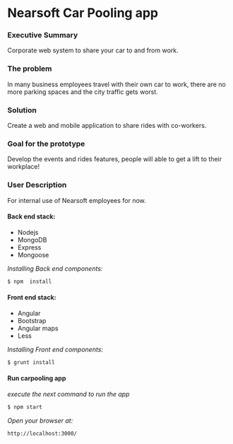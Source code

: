 # Nearsoft Car Pooling app

### Executive Summary
Corporate web system to share your car to and from work.

### The problem
In many business employees travel with their own car to work, there are no more parking spaces and  the city traffic gets worst.

### Solution
Create a web and mobile application to share rides with co-workers.

### Goal for the prototype
Develop the events and rides features, people will able to get a lift to their workplace!


### User Description
For internal use of Nearsoft employees for now.


#### Back end stack:

 - Nodejs
 - MongoDB
 - Express
 - Mongoose

*Installing Back end components:*
```sh
$ npm  install
```

#### Front end stack:

 - Angular
 - Bootstrap
 - Angular maps
 - Less
 
*Installing Front end components:*
```sh
$ grunt install
```

#### Run carpooling app

*execute the next command to run the app*
```sh
$ npm start
```

*Open your browser at:*
```sh
http://localhost:3000/
```
